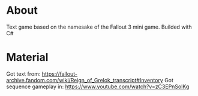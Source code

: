 # About
Text game based on the namesake of the Fallout 3 mini game. Builded with C#

# Material
Got text from: https://fallout-archive.fandom.com/wiki/Reign_of_Grelok_transcript#Inventory
Got sequence gameplay in: https://www.youtube.com/watch?v=zC3EPnSolKg
